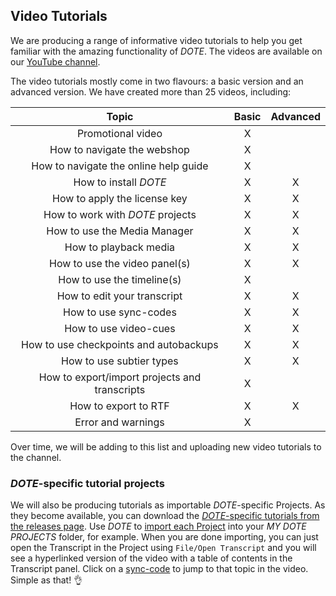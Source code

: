 ## Video Tutorials

We are producing a range of informative video tutorials to help you get familiar with the amazing functionality of _DOTE_.
The videos are available on our [YouTube channel](#).

The video tutorials mostly come in two flavours: a basic version and an advanced version.
We have created more than 25 videos, including:

| **Topic** | **Basic** | **Advanced** |
|:---------:|:---------:|:------------:|
| Promotional video | X |  |
| How to navigate the webshop | X |  |
| How to navigate the online help guide | X |  |
| How to install _DOTE_ | X | X |
| How to apply the license key | X | X |
| How to work with _DOTE_ projects | X | X |
| How to use the Media Manager  | X | X |
| How to playback media | X | X |
| How to use the video panel(s) | X | X |
| How to use the timeline(s) | X |  |
| How to edit your transcript | X | X |
| How to use sync-codes | X | X |
| How to use video-cues | X | X |
| How to use checkpoints and autobackups | X | X |
| How to use subtier types | X | X |
| How to export/import projects and transcripts | X |  |
| How to export to RTF | X | X |
| Error and warnings | X |  |

Over time, we will be adding to this list and uploading new video tutorials to the channel.

### _DOTE_-specific tutorial projects

We will also be producing tutorials as importable _DOTE_-specific Projects.
As they become available, you can download the [_DOTE_-specific tutorials from the releases page](https://github.com/BigSoftVideo/DOTE/releases).
Use _DOTE_ to [import each Project](import.md) into your _MY DOTE PROJECTS_ folder, for example.
When you are done importing, you can just open the Transcript in the Project using `File/Open Transcript` and you will see a hyperlinked version of the video with a table of contents in the Transcript panel.
Click on a [sync-code](sync-code.md) to jump to that topic in the video.
Simple as that! 👌
